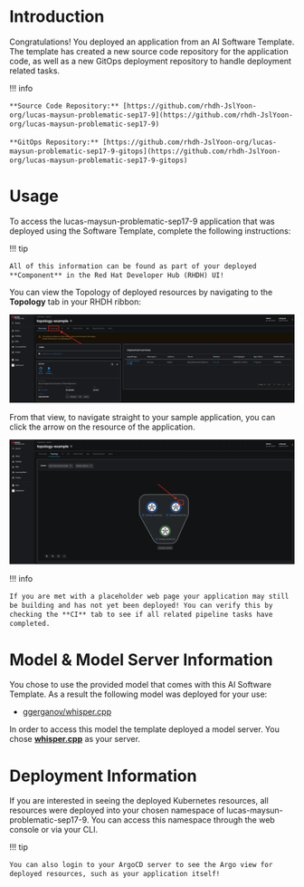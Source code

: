 # **Introduction**

Congratulations! You deployed an application from an AI Software Template. The template has created a new source code repository for the application code, as well as a new GitOps deployment repository to handle deployment related tasks.

!!! info

    **Source Code Repository:** [https://github.com/rhdh-JslYoon-org/lucas-maysun-problematic-sep17-9](https://github.com/rhdh-JslYoon-org/lucas-maysun-problematic-sep17-9)

    **GitOps Repository:** [https://github.com/rhdh-JslYoon-org/lucas-maysun-problematic-sep17-9-gitops](https://github.com/rhdh-JslYoon-org/lucas-maysun-problematic-sep17-9-gitops)

# **Usage**

To access the lucas-maysun-problematic-sep17-9 application that was deployed using the Software Template, complete the following instructions:

!!! tip

    All of this information can be found as part of your deployed **Component** in the Red Hat Developer Hub (RHDH) UI!

You can view the Topology of deployed resources by navigating to the **Topology** tab in your RHDH ribbon:

![Topology Ribbon](./images/topology-ribbon.png)

From that view, to navigate straight to your sample application, you can click the arrow on the resource of the application.

![Topology View Application Link](./images/topology-app-link.png)

!!! info

    If you are met with a placeholder web page your application may still be building and has not yet been deployed! You can verify this by checking the **CI** tab to see if all related pipeline tasks have completed.

# **Model & Model Server Information**

You chose to use the provided model that comes with this AI Software Template. As a result the following model was deployed for your use:

- [ggerganov/whisper.cpp](https://huggingface.co/ggerganov/whisper.cpp)

In order to access this model the template deployed a model server. You chose **[whisper.cpp]( https://github.com/containers/ai-lab-recipes/tree/main/model_servers/whispercpp)** as your server.

# **Deployment Information**

If you are interested in seeing the deployed Kubernetes resources, all resources were deployed into your chosen namespace of lucas-maysun-problematic-sep17-9. You can access this namespace through the web console or via your CLI.

!!! tip

    You can also login to your ArgoCD server to see the Argo view for deployed resources, such as your application itself!
